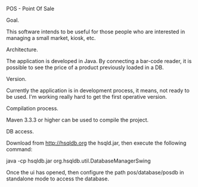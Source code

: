 POS - Point Of Sale

Goal.

This software intends to be useful for those people who are interested in managing a small market, kiosk, etc.

Architecture.

The application is developed in Java. By connecting a bar-code reader, it is possible to see the price of a product previously loaded in a DB.

Version.

Currently the application is in development process, it means, not ready to be used. I'm working really hard to get the first operative version.

Compilation process.

Maven 3.3.3 or higher can be used to compile the project.

DB access.

Download from http://hsqldb.org the hsqld.jar, then execute the following command:

java -cp hsqldb.jar org.hsqldb.util.DatabaseManagerSwing

Once the ui has opened, then configure the path pos/database/posdb in standalone mode to access the database. 

